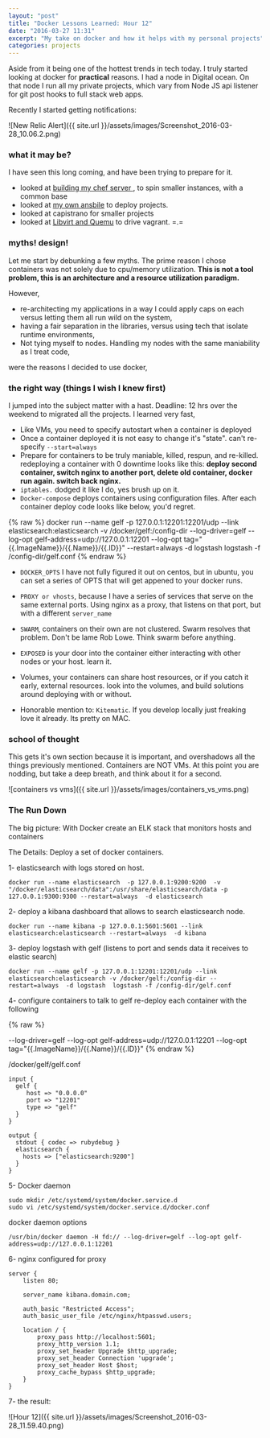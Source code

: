 ```yaml
---
layout: "post"
title: "Docker Lessons Learned: Hour 12"
date: "2016-03-27 11:31"
excerpt: "My take on docker and how it helps with my personal projects"
categories: projects
---
```


Aside from it being one of the hottest trends in tech today. I truly started looking at docker for **practical** reasons. I had a node in Digital ocean. On that node I run all my private projects, which vary from Node JS api listener for git post hooks to full stack web apps.

Recently I started getting notifications:

![New Relic Alert]({{ site.url }}/assets/images/Screenshot_2016-03-28_10.06.2.png)

### what it may be?

I have seen this long coming, and have been trying to prepare for it.

- looked at [building my chef server ](https://gist.github.com/kmassada/578bdb2674624a40f18d), to spin smaller instances, with a common base
- looked at [my own ansbile](https://github.com/kmassada/ansible) to deploy projects.
- looked at capistrano for smaller projects
- looked at [Libvirt and Quemu](https://gist.github.com/kmassada/f3d635fb1d4b8219778d) to drive vagrant. =.=

### myths! design!

Let me start by debunking a few myths. The prime reason I chose containers was not solely due to cpu/memory utilization. **This is not a tool problem, this is an architecture and a resource utilization paradigm.**

However,

- re-architecting my applications in a way I could apply caps on each versus letting them all run wild on the system,
- having a fair separation in the libraries, versus using tech that isolate runtime environments,
- Not tying myself to nodes. Handling my nodes with the same maniability as I treat code,

were the reasons I decided to use docker,

### the right way (things I wish I knew first)
I jumped into the subject matter with a hast. Deadline: 12 hrs over the weekend to migrated all the projects. I learned very fast,

- Like VMs, you need to specify autostart when a container is deployed
- Once a container deployed it is not easy to change it's "state". can't re-specify `--start=always`
- Prepare for containers to be truly maniable, killed, respun, and re-killed. redeploying a container with 0 downtime looks like this: **deploy second container, switch nginx to another port, delete old container, docker run again. switch back nginx.**
- `iptables.` dodged it like I do, yes brush up on it.
- `Docker-compose` deploys containers using configuration files. After each container deploy code looks like below, you'd regret.

{% raw %}
docker run --name gelf -p 127.0.0.1:12201:12201/udp --link elasticsearch:elasticsearch -v /docker/gelf:/config-dir  --log-driver=gelf --log-opt gelf-address=udp://127.0.0.1:12201 --log-opt tag="{{.ImageName}}/{{.Name}}/{{.ID}}" --restart=always  -d logstash  logstash -f /config-dir/gelf.conf
{% endraw %}

- `DOCKER_OPTS` I have not fully figured it out on centos, but in ubuntu, you can set a series of OPTS that will get appened to your docker runs.

- `PROXY or vhosts`, because I have a series of services that serve on the same external ports. Using nginx as a proxy, that listens on that port, but with a different `server_name`
- `SWARM`, containers on their own are not clustered. Swarm resolves that problem. Don't be lame Rob Lowe. Think swarm before anything.
- `EXPOSED` is your door into the container either interacting with other nodes or your host. learn it.
- Volumes, your containers can share host resources, or if you catch it early, external resources. look into the volumes, and build solutions around deploying with or without.
- Honorable mention to: `Kitematic`. If you develop locally just freaking love it already. Its pretty on MAC.

### school of thought

This gets it's own section because it is important, and overshadows all the things previously mentioned. Containers are NOT VMs. At this point you are nodding, but take a deep breath, and think about it for a second.

![containers vs vms]({{ site.url }}/assets/images/containers_vs_vms.png)

### The Run Down
The big picture: With Docker create an ELK stack that monitors hosts and containers

The Details: Deploy a set of docker containers.

1- elasticsearch with logs stored on host.

```
docker run --name elasticsearch  -p 127.0.0.1:9200:9200  -v "/docker/elasticsearch/data":/usr/share/elasticsearch/data -p 127.0.0.1:9300:9300 --restart=always  -d elasticsearch
```

2- deploy a kibana dashboard that allows to search elasticsearch node.

```
docker run --name kibana -p 127.0.0.1:5601:5601 --link elasticsearch:elasticsearch --restart=always  -d kibana
```

3- deploy logstash with gelf (listens to port and sends data it receives to elastic search)

```
docker run --name gelf -p 127.0.0.1:12201:12201/udp --link elasticsearch:elasticsearch -v /docker/gelf:/config-dir --restart=always  -d logstash  logstash -f /config-dir/gelf.conf
```

4- configure containers to talk to gelf
re-deploy each container with the following

{% raw %}

--log-driver=gelf --log-opt gelf-address=udp://127.0.0.1:12201 --log-opt tag="{{.ImageName}}/{{.Name}}/{{.ID}}"
{% endraw %}


/docker/gelf/gelf.conf

```
input {
  gelf {
     host => "0.0.0.0"
     port => "12201"
     type => "gelf"
  }
}

output {
  stdout { codec => rubydebug }
  elasticsearch {
    hosts => ["elasticsearch:9200"]
  }
}
```

5- Docker daemon

```
sudo mkdir /etc/systemd/system/docker.service.d
sudo vi /etc/systemd/system/docker.service.d/docker.conf
```

docker daemon options

```
/usr/bin/docker daemon -H fd:// --log-driver=gelf --log-opt gelf-address=udp://127.0.0.1:12201
```
6- nginx configured for proxy

```
server {
    listen 80;

    server_name kibana.domain.com;

    auth_basic "Restricted Access";
    auth_basic_user_file /etc/nginx/htpasswd.users;

    location / {
        proxy_pass http://localhost:5601;
        proxy_http_version 1.1;
        proxy_set_header Upgrade $http_upgrade;
        proxy_set_header Connection 'upgrade';
        proxy_set_header Host $host;
        proxy_cache_bypass $http_upgrade;
    }
}
```
7- the result:

![Hour 12]({{ site.url }}/assets/images/Screenshot_2016-03-28_11.59.40.png)
